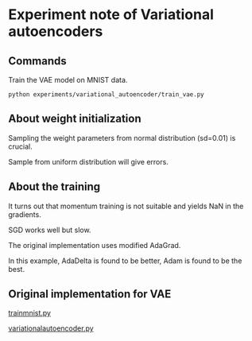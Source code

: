 # Experiment note of Variational autoencoders

## Commands

Train the VAE model on MNIST data.

```
python experiments/variational_autoencoder/train_vae.py
```

## About weight initialization

Sampling the weight parameters from normal distribution (sd=0.01) is crucial.

Sample from uniform distribution will give errors.

## About the training

It turns out that momentum training is not suitable and yields NaN in the gradients.

SGD works well but slow.

The original implementation uses modified AdaGrad.

In this example, AdaDelta is found to be better, Adam is found to be the best.

## Original implementation for VAE

[trainmnist.py](https://gist.github.com/zomux/41a228f57cfeb8de7994#file-trainmnist-py)

[variationalautoencoder.py](https://gist.github.com/zomux/4c5c077ff73f4213aef3#file-variationalautoencoder-py)